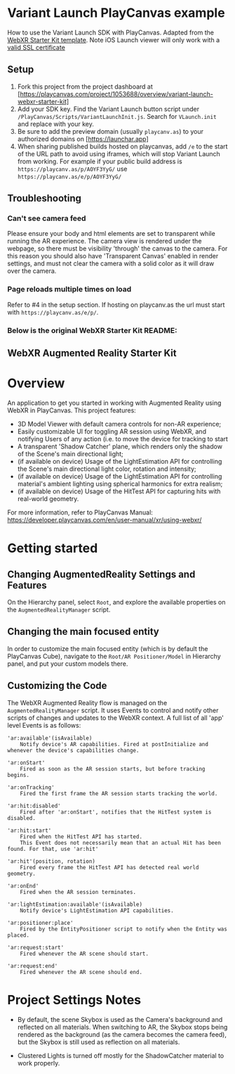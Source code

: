 # Variant Launch PlayCanvas example

How to use the Variant Launch SDK with PlayCanvas. Adapted from the [WebXR Starter Kit template](https://playcanvas.com/project/984974/overview/webxr-ar-starter-kit]). Note iOS Launch viewer will only work with a [valid SSL certificate](https://launch.variant3d.com/docs/development-guide)

## Setup

1.  Fork this project from the project dashboard at [https://playcanvas.com/project/1053688/overview/variant-launch-webxr-starter-kit]
2.  Add your SDK key. Find the Variant Launch button script under `/PlayCanvas/Scripts/VariantLaunchInit.js`. Search for `VLaunch.init` and replace with your key.
3.  Be sure to add the preview domain (usually `playcanv.as`) to your authorized domains on [https://launchar.app]
4.  When sharing published builds hosted on playcanvas, add `/e` to the start of the URL path to avoid using iframes, which will stop Variant Launch from working. For example if your public build address is `https://playcanv.as/p/AOYF3YyG/` use `https://playcanv.as/e/p/AOYF3YyG/`

## Troubleshooting

### Can't see camera feed

Please ensure your body and html elements are set to transparent while running the AR experience. The camera view is rendered under the webpage, so there must be visibility 'through' the canvas to the camera. For this reason you should also have 'Transparent Canvas' enabled in render settings, and must not clear the camera with a solid color as it will draw over the camera.

### Page reloads multiple times on load

Refer to #4 in the setup section. If hosting on playcanv.as the url must start with `https://playcanv.as/e/p/`.

### Below is the original WebXR Starter Kit README:

## WebXR Augmented Reality Starter Kit

# Overview

An application to get you started in working with Augmented Reality using WebXR in PlayCanvas. This project features:

- 3D Model Viewer with default camera controls for non-AR experience;
- Easily customizable UI for toggling AR session using WebXR, and notifying Users of any action (i.e. to move the device for tracking to start
- A transparent 'Shadow Catcher' plane, which renders only the shadow of the Scene's main directional light;
- (if available on device) Usage of the LightEstimation API for controlling the Scene's main directional light color, rotation and intensity;
- (if available on device) Usage of the LightEstimation API for controlling material's ambient lighting using spherical harmonics for extra realism;
- (if available on device) Usage of the HitTest API for capturing hits with real-world geometry.

For more information, refer to PlayCanvas Manual:
https://developer.playcanvas.com/en/user-manual/xr/using-webxr/

# Getting started

## Changing AugmentedReality Settings and Features

On the Hierarchy panel, select `Root`, and explore the available properties on the `AugmentedRealityManager` script.

## Changing the main focused entity

In order to customize the main focused entity (which is by default the PlayCanvas Cube), navigate to the `Root/AR Positioner/Model` in Hierarchy panel, and put your custom models there.

## Customizing the Code

The WebXR Augmented Reality flow is managed on the `AugmentedRealityManager` script. It uses Events to control and notify other scripts of changes and updates to the WebXR context. A full list of all 'app' level Events is as follows:

    'ar:available'(isAvailable)
        Notify device's AR capabilities. Fired at postInitialize and whenever the device's capabilities change.

    'ar:onStart'
        Fired as soon as the AR session starts, but before tracking begins.

    'ar:onTracking'
        Fired the first frame the AR session starts tracking the world.

    'ar:hit:disabled'
        Fired after 'ar:onStart', notifies that the HitTest system is disabled.

    'ar:hit:start'
        Fired when the HitTest API has started.
        This Event does not necessarily mean that an actual Hit has been found. For that, use 'ar:hit'

    'ar:hit'(position, rotation)
        Fired every frame the HitTest API has detected real world geometry.

    'ar:onEnd'
        Fired when the AR session terminates.

    'ar:lightEstimation:available'(isAvailable)
        Notify device's LightEstimation API capabilities.

    'ar:positioner:place'
        Fired by the EntityPositioner script to notify when the Entity was placed.

    'ar:request:start'
        Fired whenever the AR scene should start.

    'ar:request:end'
        Fired whenever the AR scene should end.

# Project Settings Notes

- By default, the scene Skybox is used as the Camera's background and reflected on all materials. When switching to AR, the Skybox stops being rendered as the background (as the camera becomes the camera feed), but the Skybox is still used as reflection on all materials.

- Clustered Lights is turned off mostly for the ShadowCatcher material to work properly.
